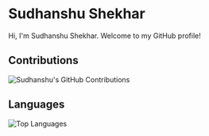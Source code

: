 

# Sudhanshu Shekhar

Hi, I'm Sudhanshu Shekhar. Welcome to my GitHub profile!

## Contributions

![Sudhanshu's GitHub Contributions](https://github-readme-stats.vercel.app/api?username=10x-sid&show_icons=true&count_private=true&theme=radical)

## Languages

![Top Languages](https://github-readme-stats.vercel.app/api/top-langs/?username=10x-sid&layout=compact&theme=radical)



<!--
**10x-sid/10x-sid** is a ✨ _special_ ✨ repository because its `README.md` (this file) appears on your GitHub profile.

Here are some ideas to get you started:

- 🔭 I’m currently working on ...
- 🌱 I’m currently learning ...
- 👯 I’m looking to collaborate on ...
- 🤔 I’m looking for help with ...
- 💬 Ask me about ...
- 📫 How to reach me: ...
- 😄 Pronouns: ...
- ⚡ Fun fact: ...
-->
